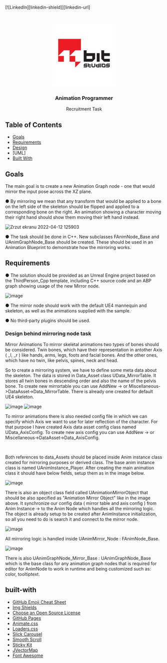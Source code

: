 [![LinkedIn][linkedin-shield]][linkedin-url]



<!-- PROJECT LOGO -->
<p align="center">
 
<br />
<p align="center">
  <a href="https://github.com/pbrzoska024/FPS-MULTIPLAYER-PROJECT-WINDOWS64-32BIT-">
  </a>
  <img src="images/LOGO.jpg" alt="Logo" width="200" height="200">
  <h3 align="center">Animation Programmer </h3>

  <p align="center">
  Recruitment Task
   



<!-- TABLE OF CONTENTS -->
## Table of Contents

* [Goals](#Goals)
* [Requirements](#Requirements)
* [Design](#Design)
* [UML]
* [Built With](#built-with)





<!-- Goals -->
## Goals

The main goal is to create a new Animation Graph node - one that would mirror the input pose across the XZ plane.

● By mirroring we mean that any transform that would be applied to a bone on the left
side of the skeleton should be flipped and applied to a corresponding bone on the
right. An animation showing a character moving their right hand should show them
moving their left hand instead.
 
 ![Zrzut ekranu 2022-04-12 125903](https://user-images.githubusercontent.com/53401206/162945852-cd1e6c0f-3fa6-4569-a58a-5420cda831a5.png)

● The task should be done in C++. New subclasses FAnimNode_Base and
UAnimGraphNode_Base should be created. These should be used in an Animation
Blueprint to demonstrate how the mirroring works.



<!-- Requirements -->
## Requirements

● The solution should be provided as an Unreal Engine project based on the
ThirdPerson_Cpp template, including C++ source code and an ABP graph showing
usage of the new Mirror node.
 
 ![image](https://user-images.githubusercontent.com/53401206/162946123-31122f4f-3c6c-4987-8e69-ff63e7e7f436.png)

● The mirror node should work with the default UE4 mannequin and skeleton, as well
as the animations supplied with the sample.

● No third-party plugins should be used.



### Design behind mirroring node task
 
 Mirror Animations
To mirror skeletal animations two types of bones should be considered. Twin bones, which have their representation in antother Axis ( _l, _r ) like hands, arms, legs, foots and facial bones. And the other ones, which have no twin, like pelvis, spines, neck and head.

So to create a mirroring system, we have to define some meta data about the skeleton. The data is stored in Data_Asset class UData_MirrorTable.
It stores all twin bones in descending  order and also the name of the pelvis bone. To create new mirrortable you can use
AddNew -> or Miscellaneous->DataAsset->Data_MirrorTable.
There is already one created for default UE4 skeleton.
 
 ![image](https://user-images.githubusercontent.com/53401206/162947739-fba3c5e7-fe35-439d-b57d-319ae1afddfd.png)
 ![image](https://user-images.githubusercontent.com/53401206/162947838-fe8cc448-996a-4d8d-82ad-83f37d08bc7b.png)

To mirror animations there is also needed config file in which we can specify which Axis we want to use for later reflection of the character.
For that purpose I have created Axis data asset config class named UData_AxisConfig. To create new axis config you can use
AddNew -> or Miscellaneous->DataAsset->Data_AxisConfig.
 
 <p align="center">
  <img ![image](https://user-images.githubusercontent.com/53401206/162949688-fab9397f-dbb1-4238-9c45-305e26101e16.png) />
</p>


 Both references to data_Assets should be placed inside Anim instance class created for mirroring purposes or derived class.
 The base anim instance class is named UAnimInstance_Player. After creating the main animation class it should have below fields, setup them as in the image below.
 
 ![image](https://user-images.githubusercontent.com/53401206/162950525-262636c4-ea5f-4adf-a4cb-fe7b51ede78a.png)
 
 There is also an object class field called UAnimationMirrorObject that should be also specified as "Animation Mirror Object" like in the image above.
 It synchronize our config data ( mirror table and axis config ) from Anim Instance -> to the Anim Node which handles all the mirroring logic.
 The object is already setup to be created after AnimInstance initialization, so all you need to do is search it and connect to the mirror node.
 
 ![image](https://user-images.githubusercontent.com/53401206/162951519-f0b4c829-9370-403b-9abe-066714106134.png)
 
 
 All mirroring logic is handled inside UAnimMirror_Node : FAnimNode_Base. 
 
 ![image](https://user-images.githubusercontent.com/53401206/162952723-294baa82-f371-4a62-85d8-9817bca03e80.png)
 
 There is also UAnimGraphNode_Mirror_Base : UAnimGraphNode_Base which is the base class for any animation graph nodes 
 that is required for editor for AnimNode to work in runtime and being customized such as: color, tooltiptext.
 




<!-- Built With -->
## built-with
* [GitHub Emoji Cheat Sheet](https://www.webpagefx.com/tools/emoji-cheat-sheet)
* [Img Shields](https://shields.io)
* [Choose an Open Source License](https://choosealicense.com)
* [GitHub Pages](https://pages.github.com)
* [Animate.css](https://daneden.github.io/animate.css)
* [Loaders.css](https://connoratherton.com/loaders)
* [Slick Carousel](https://kenwheeler.github.io/slick)
* [Smooth Scroll](https://github.com/cferdinandi/smooth-scroll)
* [Sticky Kit](http://leafo.net/sticky-kit)
* [JVectorMap](http://jvectormap.com)
* [Font Awesome](https://fontawesome.com)





